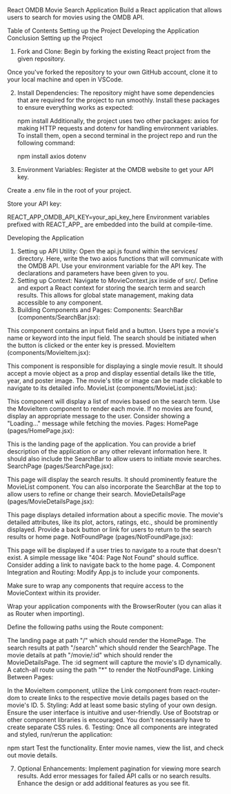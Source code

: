 React OMDB Movie Search Application
Build a React application that allows users to search for movies using the OMDB API.

Table of Contents
Setting up the Project
Developing the Application
Conclusion
Setting up the Project
1. Fork and Clone:
Begin by forking the existing React project from the given repository.

Once you've forked the repository to your own GitHub account, clone it to your local machine and open in VSCode.

2. Install Dependencies:
The repository might have some dependencies that are required for the project to run smoothly. Install these packages to ensure everything works as expected:

    npm install
Additionally, the project uses two other packages: axios for making HTTP requests and dotenv for handling environment variables. To install them, open a second terminal in the project repo and run the following command:

    npm install axios dotenv
3. Environment Variables:
Register at the OMDB website to get your API key.

Create a .env file in the root of your project.

Store your API key:

REACT_APP_OMDB_API_KEY=your_api_key_here
Environment variables prefixed with REACT_APP_ are embedded into the build at compile-time.

Developing the Application
1. Setting up API Utility:
Open the api.js found within the services/ directory.
Here, write the two axios functions that will communicate with the OMDB API. Use your environment variable for the API key. The declarations and parameters have been given to you.
2. Setting up Context:
Navigate to MovieContext.jsx inside of src/.
Define and export a React context for storing the search term and search results. This allows for global state management, making data accessible to any component.
3. Building Components and Pages:
Components:
SearchBar (components/SearchBar.jsx):

This component contains an input field and a button.
Users type a movie's name or keyword into the input field.
The search should be initiated when the button is clicked or the enter key is pressed.
MovieItem (components/MovieItem.jsx):

This component is responsible for displaying a single movie result.
It should accept a movie object as a prop and display essential details like the title, year, and poster image.
The movie's title or image can be made clickable to navigate to its detailed info.
MovieList (components/MovieList.jsx):

This component will display a list of movies based on the search term.
Use the MovieItem component to render each movie.
If no movies are found, display an appropriate message to the user.
Consider showing a "Loading..." message while fetching the movies.
Pages:
HomePage (pages/HomePage.jsx):

This is the landing page of the application. You can provide a brief description of the application or any other relevant information here.
It should also include the SearchBar to allow users to initiate movie searches.
SearchPage (pages/SearchPage.jsx):

This page will display the search results.
It should prominently feature the MovieList component.
You can also incorporate the SearchBar at the top to allow users to refine or change their search.
MovieDetailsPage (pages/MovieDetailsPage.jsx):

This page displays detailed information about a specific movie.
The movie's detailed attributes, like its plot, actors, ratings, etc., should be prominently displayed.
Provide a back button or link for users to return to the search results or home page.
NotFoundPage (pages/NotFoundPage.jsx):

This page will be displayed if a user tries to navigate to a route that doesn't exist.
A simple message like "404: Page Not Found" should suffice. Consider adding a link to navigate back to the home page.
4. Component Integration and Routing:
Modify App.js to include your components.

Make sure to wrap any components that require access to the MovieContext within its provider.

Wrap your application components with the BrowserRouter (you can alias it as Router when importing).

Define the following paths using the Route component:

The landing page at path "/" which should render the HomePage.
The search results at path "/search" which should render the SearchPage.
The movie details at path "/movie/:id" which should render the MovieDetailsPage. The :id segment will capture the movie's ID dynamically.
A catch-all route using the path "*" to render the NotFoundPage.
Linking Between Pages:

In the MovieItem component, utilize the Link component from react-router-dom to create links to the respective movie details pages based on the movie's ID.
5. Styling:
Add at least some basic styling of your own design.
Ensure the user interface is intuitive and user-friendly.
Use of Bootstrap or other component libraries is encouraged. You don't necessarily have to create separate CSS rules.
6. Testing:
Once all components are integrated and styled, run/rerun the application:

npm start
Test the functionality. Enter movie names, view the list, and check out movie details.

7. Optional Enhancements:
Implement pagination for viewing more search results.
Add error messages for failed API calls or no search results.
Enhance the design or add additional features as you see fit.
